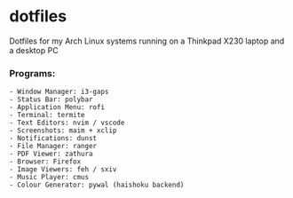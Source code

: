 # dotfiles

Dotfiles for my Arch Linux systems running on a Thinkpad X230 laptop and a desktop PC

### Programs:
    - Window Manager: i3-gaps
    - Status Bar: polybar
    - Application Menu: rofi
    - Terminal: termite
    - Text Editors: nvim / vscode
    - Screenshots: maim + xclip
    - Notifications: dunst
    - File Manager: ranger
    - PDF Viewer: zathura
    - Browser: Firefox
    - Image Viewers: feh / sxiv
    - Music Player: cmus
    - Colour Generator: pywal (haishoku backend)
